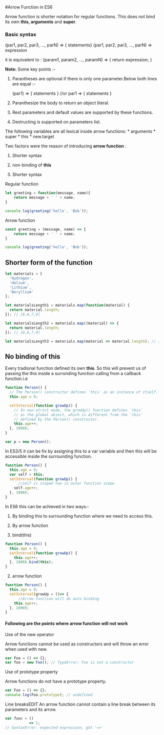 #Arrow Function in ES6

Arrow function is shorter notation for regular functions. This does not bind its own **this, arguments** and **super**.

### Basic syntax 
(par1, par2, par3, ..., parN) => { statements}
(par1, par2, par3, ..., parN) => expression  

it is equivalent to :  (param1, param2, …, paramN) => { return expression; }

**Note:** Some key points :- 
1. Parantheses are optional if there is only one parameter.Below both lines are equal :- 

    (par1) => { statements }  //or
    par1 => { statements }

2. Paranthesize the body to return an object literal.
3. Rest parameters and default values are supported by these functions.
4. Destructing is supported on parameters list.

The following variables are all lexical inside arrow functions:
    * arguments
    * super
    * this
    * new.target

Two factors were the reason of introducing **arrow function** : 
1. Shorter syntax
2. non-binding of **this**

1. Shorter syntax

Regular function 
```js
let greeting = function(message, name){
    return message + ' ' + name;
}

console.log(greeting('hello', 'Bob'));
```

Arrow function 
```js
const greeting = (message, name) => {
    return message + ' ' + name;
}

console.log(greeting('hello', 'Bob'));
```

## Shorter form of the function 

```js
let materials = [
  'Hydrogen',
  'Helium',
  'Lithium',
  'Beryllium'
];

let materialsLength1 = materials.map(function(material) { 
  return material.length; 
}); // [8,6,7,9]

let materialsLength2 = materials.map((material) => {
  return material.length;
}); // [8,6,7,9]

let materialsLength3 = materials.map(material => material.length); // [8,6,7,9]
```

## No binding of **this**
Every tradional function defined its own **this**. So this will prevent us of passing the this inside a surronding function calling from a callback function.i.e

```js
function Person() {
  // The Person() constructor defines `this` as an instance of itself.
  this.age = 0;

  setInterval(function growUp() {
    // In non-strict mode, the growUp() function defines `this` 
    // as the global object, which is different from the `this`
    // defined by the Person() constructor.
    this.age++;
  }, 1000);
}

var p = new Person();
```

In ES3/5 it can be fix by assigning this to a var variable and then this will be accessible inside the surrounding function.

```js
function Person() {
  this.age = 0;
  var self = this;
  setInterval(function growUp() {
      //self is scoped now in outer function scope
    self.age++;
  }, 1000);
}
```

In ES6 this can be achieved in two ways:- 
1. By binding this to surrounding function where we need to access this.
2. By arrow function


1. bind(this)

```js
function Person() {
  this.age = 0;
  setInterval(function growUp() {
    this.age++;
  }, 1000).bind(this);
}
```

2. arrow function 

```js
function Person() {
  this.age = 0;
  setInterval(growUp = ()=> {
      //Arrow function will do auto binding
    this.age++;
  }, 1000);
}
```

#### Following are the points where arrow function will not work

Use of the new operator

Arrow functions cannot be used as constructors and will throw an error when used with new.

```js
var Foo = () => {};
var foo = new Foo(); // TypeError: Foo is not a constructor
```

Use of prototype property

Arrow functions do not have a prototype property.

```js
var Foo = () => {};
console.log(Foo.prototype); // undefined
```

Line breaksEDIT
An arrow function cannot contain a line break between its parameters and its arrow.

```js
var func = ()
           => 1; 
// SyntaxError: expected expression, got '=>'
```